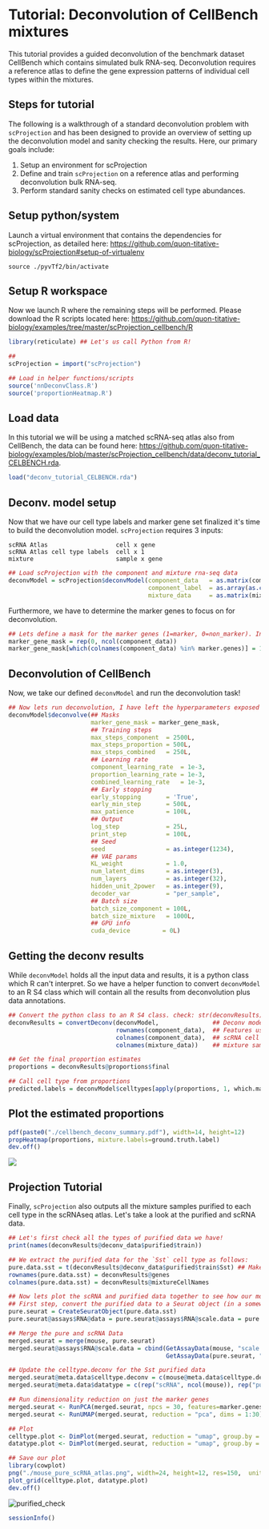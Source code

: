# Tutorial: Deconvolution of CellBench mixtures

This tutorial provides a guided deconvolution of the benchmark dataset CellBench which contains simulated bulk RNA-seq. Deconvolution requires a reference atlas to define the gene expression patterns of individual cell types within the mixtures.

## Steps for tutorial
The following is a walkthrough of a standard deconvolution problem with `scProjection` and has been designed to provide an overview of setting up the deconvolution model and sanity checking the results. Here, our primary goals include:

1. Setup an environment for scProjection
2. Define and train `scProjection` on a reference atlas and performing deconvolution bulk RNA-seq.
3. Perform standard sanity checks on estimated cell type abundances.

## Setup python/system
Launch a virtual environment that contains the dependencies for scProjection, as detailed here: https://github.com/quon-titative-biology/scProjection#setup-of-virtualenv
```shell
source ./pyvTf2/bin/activate
```

## Setup R workspace
Now we launch R where the remaining steps will be performed. Please download the R scripts located here: https://github.com/quon-titative-biology/examples/tree/master/scProjection_cellbench/R

```R
library(reticulate) ## Let's us call Python from R!

##
scProjection = import("scProjection")

## Load in helper functions/scripts
source('nnDeconvClass.R')
source('proportionHeatmap.R')

```

## Load data
In this tutorial we will be using a matched scRNA-seq atlas also from CellBench, the data can be found here: https://github.com/quon-titative-biology/examples/blob/master/scProjection_cellbench/data/deconv_tutorial_CELBENCH.rda.
```R
load("deconv_tutorial_CELBENCH.rda")
```

## Deconv. model setup
Now that we have our cell type labels and marker gene set finalized it's time to build the deconvolution model.
`scProjection` requires 3 inputs:
```text
scRNA Atlas                   cell x gene
scRNA Atlas cell type labels  cell x 1
mixture                       sample x gene
```
```R
## Load scProjection with the component and mixture rna-seq data
deconvModel = scProjection$deconvModel(component_data   = as.matrix(component_data),
                                       component_label  = as.array(as.character(component_label)),
                                       mixture_data     = as.matrix(mixture_data))


```

Furthermore, we have to determine the marker genes to focus on for deconvolution.
```R
## Lets define a mask for the marker genes (1=marker, 0=non_marker). In the case, all the genes are marker genes!
marker_gene_mask = rep(0, ncol(component_data))
marker_gene_mask[which(colnames(component_data) %in% marker.genes)] = 1
```

## Deconvolution of CellBench
Now, we take our defined `deconvModel` and run the deconvolution task!

```R
## Now lets run deconvolution, I have left the hyperparameters exposed here so you can see the different ways that the model could be tuned.
deconvModel$deconvolve(## Masks
                       marker_gene_mask = marker_gene_mask,
                       ## Training steps
                       max_steps_component  = 2500L,
                       max_steps_proportion = 500L,
                       max_steps_combined   = 250L,
                       ## Learning rate
                       component_learning_rate  = 1e-3,
                       proportion_learning_rate = 1e-3,
                       combined_learning_rate   = 1e-3,
                       ## Early stopping
                       early_stopping       = 'True',
                       early_min_step       = 500L,
                       max_patience         = 100L,
                       ## Output
                       log_step             = 25L,
                       print_step           = 100L,
                       ## Seed
                       seed                 = as.integer(1234),
                       ## VAE params
                       KL_weight            = 1.0,
                       num_latent_dims      = as.integer(3),
                       num_layers           = as.integer(32),
                       hidden_unit_2power   = as.integer(9),
                       decoder_var          = "per_sample",
                       ## Batch size
                       batch_size_component = 100L,
                       batch_size_mixture   = 1000L,
                       ## GPU info
                       cuda_device         = 0L)
```

## Getting the deconv results
While `deconvModel` holds all the input data and results, it is a python class which R can't interpret. So we have a helper function to convert `deconvModel` to an R S4 class which will contain all the results from deconvolution plus data annotations.
```R
## Convert the python class to an R S4 class. check: str(deconvResults)
deconvResults = convertDeconv(deconvModel,               ## Deconv model object
                              rownames(component_data),  ## Features used during deconvolution
                              colnames(component_data),  ## scRNA cell ids
                              colnames(mixture_data))    ## mixture sample ids

## Get the final proportion estimates
proportions = deconvResults@proportions$final

## Call cell type from proportions
predicted.labels = deconvModel$celltypes[apply(proportions, 1, which.max)]
```

## Plot the estimated proportions
```R
pdf(paste0("./cellbench_deconv_summary.pdf"), width=14, height=12)
propHeatmap(proportions, mixture.labels=ground.truth.label)
dev.off()
```

![]("https://github.com/quon-titative-biology/examples/blob/master/scProjection_cellbench/figures/cellbench_deconv_summary.pdf")

<!-- ## Proportion sanity check
Let's take a quick look at the proportions and make sure the marker gene expression supports the estimated cell type proportions.
```R
proportionSanityCheck(deconvResults,
                      mixture_data,
                      data = "scale.data", ## "data" or "scale.data" from Seurat object
                      filename="./mouse_patchseq_deconv_sanity.png",
                      marker.anno=marker.anno.df)
```
![proportion_check](https://github.com/ucdavis/quonlab/blob/master/development/deconvAllen/deconvTutorial/mouse_patchseq_example_run.png) -->

## Projection Tutorial
Finally, `scProjection` also outputs all the mixture samples purified to each cell type in the scRNAseq atlas. Let's take a look at the purified and scRNA data.
```R
## Let's first check all the types of purified data we have!
print(names(deconvResults@deconv_data$purified$train))

## We extract the purified data for the `Sst` cell type as follows:
pure.data.sst = t(deconvResults@deconv_data$purified$train$Sst) ## Make gene x cell for now
rownames(pure.data.sst) = deconvResults@genes
colnames(pure.data.sst) = deconvResults@mixtureCellNames

## Now lets plot the scRNA and purified data together to see how our model performed.
## First step, convert the purified data to a Seurat object (in a somewhat hacky way)
pure.seurat = CreateSeuratObject(pure.data.sst)
pure.seurat@assays$RNA@data = pure.seurat@assays$RNA@scale.data = pure.data.sst

## Merge the pure and scRNA Data
merged.seurat = merge(mouse, pure.seurat)
merged.seurat@assays$RNA@scale.data = cbind(GetAssayData(mouse, "scale.data")[rownames(pure.seurat),],
                                            GetAssayData(pure.seurat, "scale.data")[rownames(pure.seurat),])

## Update the celltype.deconv for the Sst purified data
merged.seurat@meta.data$celltype.deconv = c(mouse@meta.data$celltype.deconv, rep("Sst", ncol(pure.seurat)))
merged.seurat@meta.data$datatype = c(rep("scRNA", ncol(mouse)), rep("purifiedSst", ncol(pure.seurat)))

## Run dimensionality reduction on just the marker genes
merged.seurat <- RunPCA(merged.seurat, npcs = 30, features=marker.genes, verbose = FALSE)
merged.seurat <- RunUMAP(merged.seurat, reduction = "pca", dims = 1:30)

## Plot
celltype.plot <- DimPlot(merged.seurat, reduction = "umap", group.by = "celltype.deconv", label=TRUE, repel=TRUE)
datatype.plot <- DimPlot(merged.seurat, reduction = "umap", group.by = "datatype", label=TRUE, repel=TRUE)

## Save our plot
library(cowplot)
png("./mouse_pure_scRNA_atlas.png", width=24, height=12, res=150,  units="in")
plot_grid(celltype.plot, datatype.plot)
dev.off()
```
![purified_check]()

```R
sessionInfo()
```
